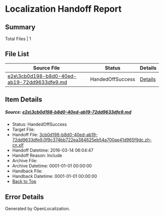 # <a name='report-top'></a> Localization Handoff Report

## Summary
 Total Files | 1

## File List
 Source File | Status | Details 
 ----------- | ------ | ------- 
 [e2e\3cb0d198-b8d0-40ed-ab19-72dd9633dfe9.md](https://github.com/OpenLocalizationTest/oltest/blob/40ff5c591e16d26483cf574fe553873ae70a07dd/e2e/3cb0d198-b8d0-40ed-ab19-72dd9633dfe9.md) | HandedOffSuccess | [Details](#b4eea2ef7874f604db8f142bb2aa560b20d551153)

## Item Details
##### <a name='b4eea2ef7874f604db8f142bb2aa560b20d551153'></a> Source: [e2e\3cb0d198-b8d0-40ed-ab19-72dd9633dfe9.md](https://github.com/OpenLocalizationTest/oltest/blob/40ff5c591e16d26483cf574fe553873ae70a07dd/e2e/3cb0d198-b8d0-40ed-ab19-72dd9633dfe9.md)
* Status: HandedOffSuccess
* Target File: 
* Handoff File: [3cb0d198-b8d0-40ed-ab19-72dd9633dfe9.0f9c374bb722ea384625eb54a700ae41d965f9dc.zh-cn.xlf](https://github.com/OpenLocalizationTestOrg/olhandoff/blob/2654a0b63ff219a33feafd6f7cf0c0c9342d0516/ol-handoff/OpenLocalizationTestOrg/oltest.zh-cn/xinjiang/ht/3cb0d198-b8d0-40ed-ab19-72dd9633dfe9.0f9c374bb722ea384625eb54a700ae41d965f9dc.zh-cn.xlf)
* Handoff Datetime: 2016-03-14 06:04:47
* Handoff Reason: Include
* Archive File: 
* Archive Datetime: 0001-01-01 00:00:00
* Handback File: 
* Handback Datetime: 0001-01-01 00:00:00
* [Back to Top](#report-top)


## Error Details

Generated by OpenLocalization.
